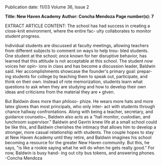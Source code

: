 Publication date: 11/03
Volume 36, Issue 2

**Title: New Haven Academy**
**Author: Concha Mendoza**
**Page number(s): 7**

EXTRACT ARTICLE CONTENT:
The school has had success in creating a 
close-knit environment, where the entire fac-
ulty collaborates to monitor student progress. 


Individual students are discussed at faculty 
meetings, allowing teachers from different 
subjects to comment on ways to help trou-
bled students. One student at the school; 
once known for her disruptive behavior, has 
learned that this attitude is not acceptable at 
this school. The student now voices her opin-
ions in class and has become a discussion 
leader, Baldwin said. Her accomplishments 
showcase the founder's primary goal: prepar-
ing students for college by teaching them to 
speak out, participate, and think on their 
own. Instead of rote memorization, students 
learn what questions to ask when they are 
studying and how to develop their own ideas 
and criticisms from the material they are 
• 
gtven. 


But Baldwin does more than philoso-
phize. He wears more hats and more latex 
gloves than most principals, who only inter-
act with students through chance hallway 
confrontations. Along with being a teacher, 
secretary, and guidance counselo~, Baldwin 
also acts as a "hall monitor, custodian, and 
lunchroom supervisor." Baldwin and Gavrin 
knew life at a small school could be like this, 
and Baldwin cherishes the intimacy that 
allows him to develop a stronger, more casual 
relationship with students. The couple hopes 
to stay at New Haven Academy until they 
retire, and Baldwin imagines his school 
becoming a resource for the greater New 
Haven community. But this, he says, "is like 
a rookie saying what he will do when he gets 
really good." For now, Baldwin is busy hand-
ing out city bus tokens, and answering 
phones. 
-Concha Mendoza